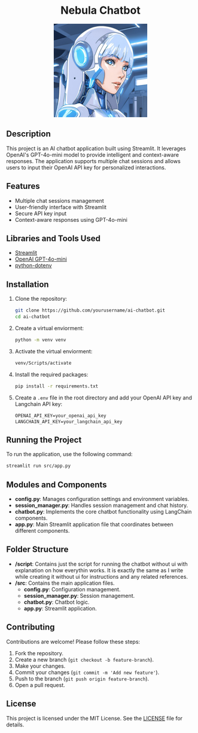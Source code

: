 <div align="center">
    <h1>Nebula Chatbot</h1>
    <img src="./src/pubic/nebula-avatar.png" alt="Nebula Logo" width="250"/>
</div>

## Description
This project is an AI chatbot application built using Streamlit. It leverages OpenAI's GPT-4o-mini model to provide intelligent and context-aware responses. The application supports multiple chat sessions and allows users to input their OpenAI API key for personalized interactions.

## Features
- Multiple chat sessions management
- User-friendly interface with Streamlit
- Secure API key input
- Context-aware responses using GPT-4o-mini

## Libraries and Tools Used
- [Streamlit](https://streamlit.io/)
- [OpenAI GPT-4o-mini](https://platform.openai.com/)
- [python-dotenv](https://pypi.org/project/python-dotenv/)

## Installation
1. Clone the repository:
    ```bash
    git clone https://github.com/yourusername/ai-chatbot.git
    cd ai-chatbot
    ```
2. Create a virtual enviorment:
    ```bash
    python -m venv venv
    ```
3. Activate the virtual enviorment:
    ```bash
    venv/Scripts/activate
    ```
4. Install the required packages:
    ```bash
    pip install -r requirements.txt
    ```
5. Create a `.env` file in the root directory and add your OpenAI API key and Langchain API key:
    ```env
    OPENAI_API_KEY=your_openai_api_key
    LANGCHAIN_API_KEY=your_langchain_api_key
    ```

## Running the Project
To run the application, use the following command:
```bash
streamlit run src/app.py
```

## Modules and Components
- **config.py**: Manages configuration settings and environment variables.
- **session_manager.py**: Handles session management and chat history.
- **chatbot.py**: Implements the core chatbot functionality using LangChain components.
- **app.py**: Main Streamlit application file that coordinates between different components.

## Folder Structure
- **/script**: Contains just the script for running the chatbot without ui with explanation on how everythin works. It is exactly the same as I write while creating it without ui for instructions and any related references.
- **/src**: Contains the main application files.
  - **config.py**: Configuration management.
  - **session_manager.py**: Session management.
  - **chatbot.py**: Chatbot logic.
  - **app.py**: Streamlit application.

## Contributing
Contributions are welcome! Please follow these steps:
1. Fork the repository.
2. Create a new branch (`git checkout -b feature-branch`).
3. Make your changes.
4. Commit your changes (`git commit -m 'Add new feature'`).
5. Push to the branch (`git push origin feature-branch`).
6. Open a pull request.

## License
This project is licensed under the MIT License. See the [LICENSE](LICENSE) file for details.
